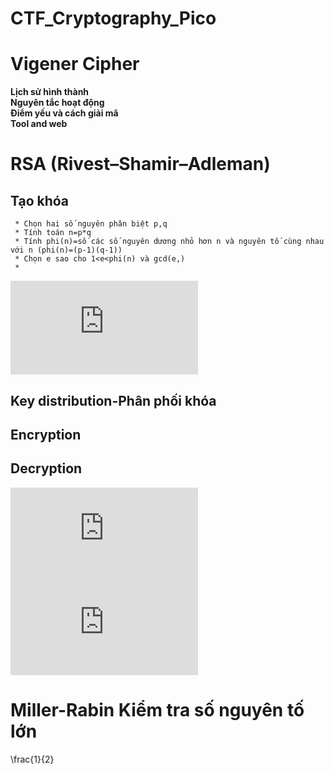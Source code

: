 # CTF_Cryptography_Pico


# Vigener Cipher
  **Lịch sử hình thành**<br>
  **Nguyên tắc hoạt động**<br>
  **Điểm yếu và cách giải mã**<br>
  **Tool and web**
# RSA (Rivest–Shamir–Adleman)
  ## **Tạo khóa** <br>
     * Chọn hai số nguyên phân biệt p,q
     * Tính toán n=p*q
     * Tính phi(n)=số các số nguyên dương nhỏ hơn n và nguyên tố cùng nhau với n (phi(n)=(p-1)(q-1))
     * Chọn e sao cho 1<e<phi(n) và gcd(e,)
     *
 ![equation](https://latex.codecogs.com/gif.latex?%5Cvarphi%20%28n%29)
  ## **Key distribution-Phân phối khóa**<br>
  ## **Encryption**<br>
  ## **Decryption**<br>
  


![equation](http://latex.codecogs.com/gif.latex?Concentration%3D%5Cfrac%7BTotalTemplate%7D%7BTotalVolume%7D)
![equation](https://latex.codecogs.com/gif.latex?%5Cvarphi%20%28n%29)


# Miller-Rabin Kiểm tra số nguyên tố lớn

\frac{1}{2}
